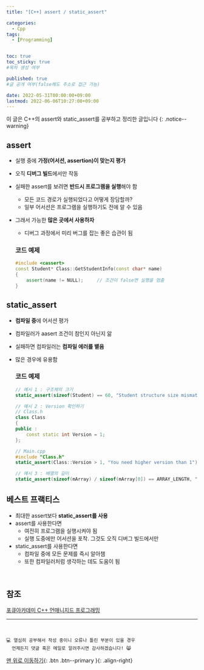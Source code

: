 ```yaml
---
title: "[C++] assert / static_assert" 

categories:
  - Cpp
tags:
  - [Programming]


toc: true
toc_sticky: true
#목차 생성 여부

published: true
#글 공개 여부(false해도 주소로 접근 가능)

date: 2022-05-31T00:00:00+09:00
lastmod: 2022-06-06T10:27:00+09:00
---
```


<!-- description : 25자에서 160자 사이 -->
이 글은 C++의 assert와 static_assert를 공부하고 정리한 글입니다
{: .notice--warning}

## assert
- 실행 중에 **가정(어서션, assertion)이 맞는지 평가**
- 오직 **디버그 빌드**에서만 작동
- 실패한 assert를 보려면 **반드시 프로그램을 실행**해야 함
  - 모든 코드 경로가 실행되었다고 어떻게 장담할까?
  - 일부 어서션은 프로그램을 실행하기도 전에 알 수 있음
- 그래서 가능한 **많은 곳에서 사용하자**
  - 디버그 과정에서 미리 버그를 잡는 좋은 습관이 됨

  ### 코드 예제
  ```cpp
  #include <cassert>
  const Student* Class::GetStudentInfo(const char* name)
  {
      assert(name != NULL);     // 조건이 false면 실행을 멈춤
  }
  ```

## static_assert
- **컴파일 중**에 어서션 평가
- 컴파일러가 aasert 조건이 참인지 아닌지 앎
- 실패하면 컴파일러는 **컴파일 에러를 뱉음**
- 많은 경우에 유용함

  ### 코드 예제
  ```cpp
  // 예시 1 : 구조체의 크기
  static_assert(sizeof(Student) == 60, "Student structure size mismatch");

  // 예시 2 : Version 확인하기
  // Class.h
  class Class
  {
  public :
      const static int Version = 1;
  };

  // Main.cpp
  #include "Class.h"
  static_assert(Class::Version > 1, "You need higher version than 1");

  // 예시 3 : 배열의 길이
  static_assert(sizeof(mArray) / sizeof(mArray[0]) == ARRAY_LENGTH, "The size of array is not ARRAY_LENGTH");
  ```

## 베스트 프랙티스
- 최대한 assert보다 **static_assert를 사용**
- assert를 사용한다면
  - 여전히 프로그램을 실행시켜야 됨
  - 실행 도중에만 어서션을 포착. 그것도 오직 디버그 빌드에서만
- static_assert를 사용한다면
  - 컴파일 중에 모든 문제를 즉시 알아챔
  - 또한 컴파일러처럼 생각하는 데도 도움이 됨

<br>

## 참조
[포큐아카데미 C++ 언매니지드 프로그래밍](https://pocu-ko.teachable.com/p/comp3200)

***
<br>

    💻 열심히 공부해서 작성 중이니 오류나 틀린 부분이 있을 경우 
      언제든지 댓글 혹은 메일로 알려주시면 감사하겠습니다! 😸


[맨 위로 이동하기](#){: .btn .btn--primary }{: .align-right}